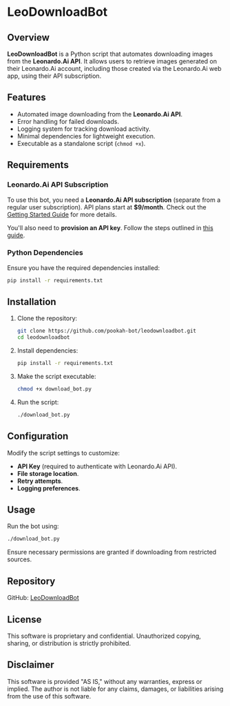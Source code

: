 # LeoDownloadBot

## Overview

**LeoDownloadBot** is a Python script that automates downloading images from the **Leonardo.Ai API**. It allows users to retrieve images generated on their Leonardo.Ai account, including those created via the Leonardo.Ai web app, using their API subscription.

## Features
- Automated image downloading from the **Leonardo.Ai API**.
- Error handling for failed downloads.
- Logging system for tracking download activity.
- Minimal dependencies for lightweight execution.
- Executable as a standalone script (`chmod +x`).

## Requirements

### **Leonardo.Ai API Subscription**
To use this bot, you need a **Leonardo.Ai API subscription** (separate from a regular user subscription). API plans start at **$9/month**. Check out the [Getting Started Guide](https://docs.leonardo.ai/docs/getting-started) for more details.

You'll also need to **provision an API key**. Follow the steps outlined in [this guide](https://docs.leonardo.ai/docs/create-your-api-key).

### **Python Dependencies**
Ensure you have the required dependencies installed:

```bash
pip install -r requirements.txt
```

## Installation

1. Clone the repository:
   ```bash
   git clone https://github.com/pookah-bot/leodownloadbot.git
   cd leodownloadbot
   ```
2. Install dependencies:
   ```bash
   pip install -r requirements.txt
   ```
3. Make the script executable:
   ```bash
   chmod +x download_bot.py
   ```
4. Run the script:
   ```bash
   ./download_bot.py
   ```

## Configuration

Modify the script settings to customize:
- **API Key** (required to authenticate with Leonardo.Ai API).
- **File storage location**.
- **Retry attempts**.
- **Logging preferences**.

## Usage

Run the bot using:
```bash
./download_bot.py
```

Ensure necessary permissions are granted if downloading from restricted sources.

## Repository
GitHub: [LeoDownloadBot](https://github.com/pookah-bot/leodownloadbot)

## License

This software is proprietary and confidential. Unauthorized copying, sharing, or distribution is strictly prohibited.

## Disclaimer

This software is provided "AS IS," without any warranties, express or implied. The author is not liable for any claims, damages, or liabilities arising from the use of this software.

